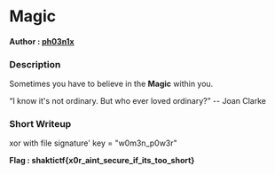 # Magic

#### Author : [ph03n1x](https://twitter.com/MeenakshiSl1)

### Description

Sometimes you have to believe in the **Magic** within you.

“I know it's not ordinary. But who ever loved ordinary?”
-- Joan Clarke

### Short Writeup
xor with file signature'
key = "w0m3n_p0w3r"


**Flag : shaktictf{x0r_aint_secure_if_its_too_short}**
